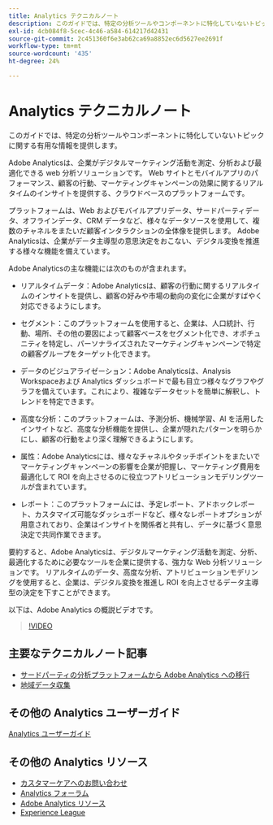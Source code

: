 ```yaml
---
title: Analytics テクニカルノート
description: このガイドでは、特定の分析ツールやコンポーネントに特化していないトピックに関する有用な情報を提供します。
exl-id: 4cb084f8-5cec-4c46-a584-614217d42431
source-git-commit: 2c451360f6e3ab62ca69a8852ec6d5627ee2691f
workflow-type: tm+mt
source-wordcount: '435'
ht-degree: 24%

---
```


# Analytics テクニカルノート

このガイドでは、特定の分析ツールやコンポーネントに特化していないトピックに関する有用な情報を提供します。

Adobe Analyticsは、企業がデジタルマーケティング活動を測定、分析および最適化できる web 分析ソリューションです。 Web サイトとモバイルアプリのパフォーマンス、顧客の行動、マーケティングキャンペーンの効果に関するリアルタイムのインサイトを提供する、クラウドベースのプラットフォームです。

プラットフォームは、Web およびモバイルアプリデータ、サードパーティデータ、オフラインデータ、CRM データなど、様々なデータソースを使用して、複数のチャネルをまたいだ顧客インタラクションの全体像を提供します。 Adobe Analyticsは、企業がデータ主導型の意思決定をおこない、デジタル変換を推進する様々な機能を備えています。

Adobe Analyticsの主な機能には次のものが含まれます。

* リアルタイムデータ：Adobe Analyticsは、顧客の行動に関するリアルタイムのインサイトを提供し、顧客の好みや市場の動向の変化に企業がすばやく対応できるようにします。

* セグメント：このプラットフォームを使用すると、企業は、人口統計、行動、場所、その他の要因によって顧客ベースをセグメント化でき、オポチュニティを特定し、パーソナライズされたマーケティングキャンペーンで特定の顧客グループをターゲット化できます。

* データのビジュアライゼーション：Adobe Analyticsは、Analysis Workspaceおよび Analytics ダッシュボードで最も目立つ様々なグラフやグラフを備えています。これにより、複雑なデータセットを簡単に解釈し、トレンドを特定できます。

* 高度な分析：このプラットフォームは、予測分析、機械学習、AI を活用したインサイトなど、高度な分析機能を提供し、企業が隠れたパターンを明らかにし、顧客の行動をより深く理解できるようにします。

* 属性：Adobe Analyticsには、様々なチャネルやタッチポイントをまたいでマーケティングキャンペーンの影響を企業が把握し、マーケティング費用を最適化して ROI を向上させるのに役立つアトリビューションモデリングツールが含まれています。

* レポート：このプラットフォームには、予定レポート、アドホックレポート、カスタマイズ可能なダッシュボードなど、様々なレポートオプションが用意されており、企業はインサイトを関係者と共有し、データに基づく意思決定で共同作業できます。

要約すると、Adobe Analyticsは、デジタルマーケティング活動を測定、分析、最適化するために必要なツールを企業に提供する、強力な Web 分析ソリューションです。 リアルタイムのデータ、高度な分析、アトリビューションモデリングを使用すると、企業は、デジタル変換を推進し ROI を向上させるデータ主導型の決定を下すことができます。

以下は、Adobe Analytics の概説ビデオです。

>[!VIDEO](https://video.tv.adobe.com/v/27429/?quality=12)

## 主要なテクニカルノート記事

* [サードパーティの分析プラットフォームから Adobe Analytics への移行](ga-to-aa/home.md)
* [地域データ収集](/help/technotes/rdc/regional-data-collection.md)

## その他の Analytics ユーザーガイド

[Analytics ユーザーガイド](https://experienceleague.adobe.com/docs/analytics.html?lang=ja)

## その他の Analytics リソース

* [カスタマーケアへのお問い合わせ](https://experienceleague.adobe.com/?support-solution=Analytics&amp;lang=ja#support)
* [Analytics フォーラム](https://forums.adobe.com/community/experience-cloud/analytics-cloud/analytics)
* [Adobe Analytics リソース](https://experienceleaguecommunities.adobe.com/t5/adobe-analytics-discussions/adobe-analytics-resources/m-p/276666?profile.language=ja)
* [Experience League](https://experienceleague.adobe.com/?lang=ja#home)

